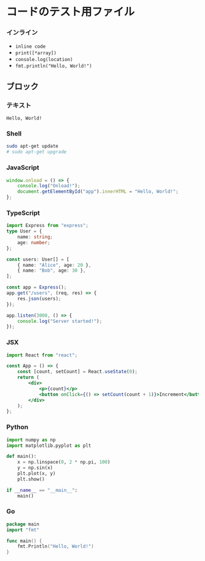 # コードのテスト用ファイル

### インライン

-   `inline code`
-   `print([*array])`
-   `console.log(location)`
-   `fmt.println("Hello, World!")`

## ブロック

### テキスト

```plaintext
Hello, World!
```

### Shell

```bash
sudo apt-get update
# sudo apt-get upgrade
```

### JavaScript

```javascript
window.onload = () => {
    console.log("Onload!");
    document.getElementById("app").innerHTML = "Hello, World!";
};
```

### TypeScript

```typescript
import Express from "express";
type User = {
    name: string;
    age: number;
};

const users: User[] = [
    { name: "Alice", age: 20 },
    { name: "Bob", age: 30 },
];

const app = Express();
app.get("/users", (req, res) => {
    res.json(users);
});

app.listen(3000, () => {
    console.log("Server started!");
});
```

### JSX

```jsx
import React from "react";

const App = () => {
    const [count, setCount] = React.useState(0);
    return (
        <div>
            <p>{count}</p>
            <button onClick={() => setCount(count + 1)}>Increment</button>
        </div>
    );
};
```

### Python

```python
import numpy as np
import matplotlib.pyplot as plt

def main():
    x = np.linspace(0, 2 * np.pi, 100)
    y = np.sin(x)
    plt.plot(x, y)
    plt.show()

if __name__ == "__main__":
    main()
```

### Go

```go
package main
import "fmt"

func main() {
    fmt.Println("Hello, World!")
}
```
